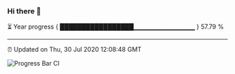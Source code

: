 ### Hi there 👋

⏳ Year progress { █████████████████▁▁▁▁▁▁▁▁▁▁▁▁▁ } 57.79 %

---

⏰ Updated on Thu, 30 Jul 2020 12:08:48 GMT

![Progress Bar CI](https://github.com/liununu/liununu/workflows/Progress%20Bar%20CI/badge.svg)
